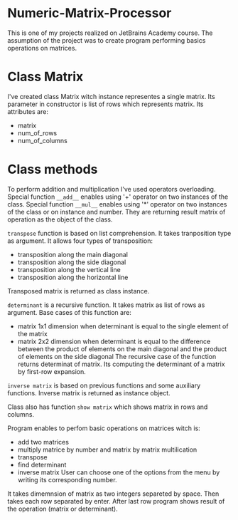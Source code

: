# Numeric-Matrix-Processor
This is one of my projects realized on JetBrains Academy course. 
The assumption of the project was to create program performing basics operations on matrices.

# Class Matrix 
I've created class Matrix witch instance representes a single matrix. 
Its parameter in constructor is list of rows which represents matrix.
Its attributes are:
* matrix
* num_of_rows
* num_of_columns

# Class methods
To perform addition and multiplication I've used operators overloading. 
Special function `__add__` enables using '+' operator on two instances of the class.
Special function `__mul__` enables using '*' operator on two instances of the class or on instance and number.
They are returning result matrix of operation as the object of the class.

`transpose` function is based on list comprehension. 
It takes tranposition type as argument.
It allows four types of transposition: 
  * transposition along the main diagonal
  * transposition along the side diagonal
  * transposition along the vertical line
  * transposition along the horizontal line
  
Transposed matrix is returned as class instance.
 
`determinant` is a recursive function. It takes matrix as list of rows as argument. 
Base cases of this function are:
  * matrix 1x1 dimension when determinant is equal to the single element of the matrix
  * matrix 2x2 dimension when determinant  is equal to the difference between the product of elements on the main diagonal 
    and the product of elements on the side diagonal
The recursive case of the function returns determinat of matrix. Its computing the determinant of a matrix by first-row expansion.

`inverse matrix` is based on previous functions and some auxiliary functions.
Inverse matrix is returned as instance object.

Class also has function `show matrix` which shows matrix in rows and columns.


Program enables to perfom basic operations on matrices witch is: 
  * add two matrices 
  * multiply matrice by number and matrix by matrix multilication
  * transpose
  * find determinant 
  * inverse matrix
User can choose one of the options from the menu by writing its corresponding number.
  
  It takes dimemnsion of matrix as two integers separeted by space.
  Then takes each row separated by enter.
  After last row program shows result of the operation (matrix or determinant).
